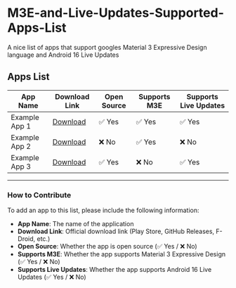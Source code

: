 # M3E-and-Live-Updates-Supported-Apps-List
A nice list of apps that support googles Material 3 Expressive Design language and Android 16 Live Updates

## Apps List

| App Name | Download Link | Open Source | Supports M3E | Supports Live Updates |
|----------|---------------|-------------|--------------|----------------------|
| Example App 1 | [Download](https://example.com) | ✅ Yes | ✅ Yes | ✅ Yes |
| Example App 2 | [Download](https://example.com) | ❌ No | ✅ Yes | ❌ No |
| Example App 3 | [Download](https://example.com) | ✅ Yes | ❌ No | ✅ Yes |

---

### How to Contribute

To add an app to this list, please include the following information:
- **App Name**: The name of the application
- **Download Link**: Official download link (Play Store, GitHub Releases, F-Droid, etc.)
- **Open Source**: Whether the app is open source (✅ Yes / ❌ No)
- **Supports M3E**: Whether the app supports Material 3 Expressive Design (✅ Yes / ❌ No)
- **Supports Live Updates**: Whether the app supports Android 16 Live Updates (✅ Yes / ❌ No)
